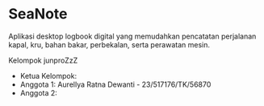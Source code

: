# SeaNote
Aplikasi desktop logbook digital yang memudahkan pencatatan perjalanan kapal, kru, 
bahan bakar, perbekalan, serta perawatan mesin.

Kelompok junproZzZ
- Ketua Kelompok: 
- Anggota 1: Aurellya Ratna Dewanti - 23/517176/TK/56870
- Anggota 2: 
